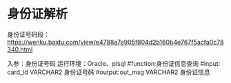 # 身份证解析

身份证号码段：https://wenku.baidu.com/view/e4788a7e905f804d2b160b4e767f5acfa0c78340.html

入参：身份证号码
运行环境：Oracle、plsql
#function:身份证信息查询
#input: card_id VARCHAR2 身份证号码
#output:out_msg VARCHAR2 身份证信息

